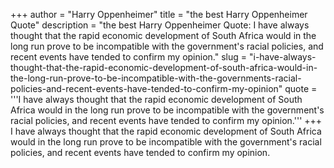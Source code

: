 +++
author = "Harry Oppenheimer"
title = "the best Harry Oppenheimer Quote"
description = "the best Harry Oppenheimer Quote: I have always thought that the rapid economic development of South Africa would in the long run prove to be incompatible with the government's racial policies, and recent events have tended to confirm my opinion."
slug = "i-have-always-thought-that-the-rapid-economic-development-of-south-africa-would-in-the-long-run-prove-to-be-incompatible-with-the-governments-racial-policies-and-recent-events-have-tended-to-confirm-my-opinion"
quote = '''I have always thought that the rapid economic development of South Africa would in the long run prove to be incompatible with the government's racial policies, and recent events have tended to confirm my opinion.'''
+++
I have always thought that the rapid economic development of South Africa would in the long run prove to be incompatible with the government's racial policies, and recent events have tended to confirm my opinion.
